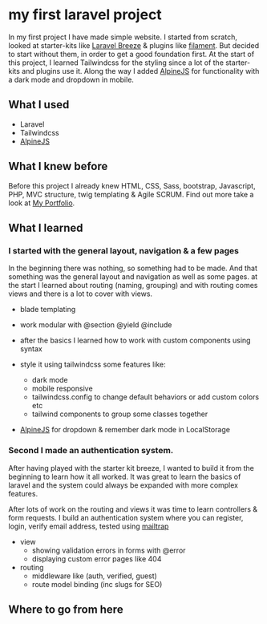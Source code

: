 # my first laravel project

In my first project I have made simple website.
I started from scratch,
looked at starter-kits like [Laravel Breeze](https://laravel.com/docs/9.x/starter-kits#laravel-breeze) & plugins
like [filament](https://filamentphp.com/).
But decided to start without them, in order to get a good foundation first.
At the start of this project, I learned Tailwindcss for the styling since a lot of the starter-kits and plugins use it.
Along the way I added [AlpineJS](https://alpinejs.dev/) for functionality with a dark mode and dropdown in mobile.

## What I used

- Laravel
- Tailwindcss
- [AlpineJS](https://alpinejs.dev/)

## What I knew before

Before this project I already knew HTML, CSS, Sass, bootstrap, Javascript, PHP, MVC structure, twig templating & Agile
SCRUM.
Find out more take a look at [My Portfolio]().

## What I learned
### I started with the general layout, navigation & a few pages

In the beginning there was nothing, so something had to be made. And that something was the general layout and navigation as well as some pages.
at the start I learned about routing (naming, grouping) and with routing comes views and there is a lot to cover with views.

- blade templating
- work modular with @section @yield @include
- after the basics I learned how to work with custom components using <x-component> syntax
- style it using tailwindcss some features like:
  - dark mode
  - mobile responsive
  - tailwindcss.config to change default behaviors or add custom colors etc
  - tailwind components to group some classes together

- [AlpineJS](https://alpinejs.dev/) for dropdown & remember dark mode in LocalStorage

### Second I made an authentication system.

After having played with the starter kit breeze, I wanted to build it from the beginning to learn how it all worked. 
It was great to learn the basics of laravel and the system could always be expanded with more complex features.

After lots of work on the routing and views it was time to learn controllers & form requests.
I build an authentication system where you can register, login, verify email address, tested using [mailtrap](https://mailtrap.io/) 
- view
  - showing validation errors in forms with @error
  - displaying custom error pages like 404
- routing
  - middleware like (auth, verified, guest)
  - route model binding (inc slugs for SEO)


## Where to go from here
